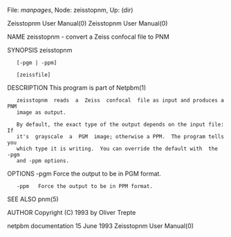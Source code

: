 File: *manpages*,  Node: zeisstopnm,  Up: (dir)

Zeisstopnm User Manual(0)                            Zeisstopnm User Manual(0)



NAME
       zeisstopnm - convert a Zeiss confocal file to PNM


SYNOPSIS
       zeisstopnm

       [-pgm | -ppm]

       [zeissfile]


DESCRIPTION
       This program is part of Netpbm(1)

       zeisstopnm  reads  a  Zeiss  confocal  file as input and produces a PNM
       image as output.

       By default, the exact type of the output depends on the input file:  If
       it's  grayscale  a  PGM  image; otherwise a PPM.  The program tells you
       which type it is writing.  You can override the default with  the  -pgm
       and -ppm options.



OPTIONS
       -pgm   Force the output to be in PGM format.


       -ppm   Force the output to be in PPM format.




SEE ALSO
       pnm(5)



AUTHOR
       Copyright (C) 1993 by Oliver Trepte



netpbm documentation             15 June 1993        Zeisstopnm User Manual(0)
